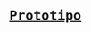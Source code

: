 # [`Prototipo`](https://www.figma.com/file/gY4Fw4C4DMZgOZ2N7zZdwE/AD-Gest%C3%A3o?node-id=0%3A1&t=4uyzUH51Gj05lJoe-1)
